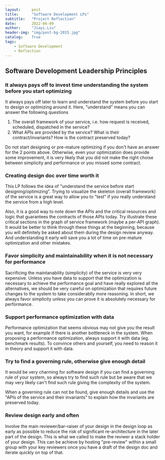 ```yaml
---
layout:     post
title:      "Software Development LPs"
subtitle:   "Project Reflection"
date:       2022-06-09
author:     "Jiayi.Liu"
header-img: "img/post-bg-2015.jpg"
catalog: 	True
tags:
    - Software Development
    - Reflection
---
```


## Software Development Leadership Principles

### It always pays off to invest time understanding the system before you start optimizing

It always pays off later to learn and understand the system before you start to design or optimizing around it. Here, "understand" means you can answer the following questions

1. The overall framework of your service, i.e. how request is received, scheduled, dispatched in the service?
2. What APIs are provided by the service? What is their contract/invariants? How is the contract preserved today?

Do not start designing or pre-mature optimizing if you don't have an answer for the 2 points above. Otherwise, even your optimization does provide some improvement,
it is very likely that you did not make the right choise between simplicity and performance or you missed some contract.

### Creating design doc over time worth it

This LP follows the idea of "understand the service before start designing/optimizing". Trying to visualize the skeleton (overall framework) of the service is a great way to
allow you to "test" if you really understand the service from a high level.

Also, it is a good way to note down the APIs and the critical resources and logic that guarantees the contracts of those APIs today. Try illustrate these critical sections
in the graph of service framework (maybe a per-API graph). It would be better to think through these things at the beginning, because you will definitely be asked about them
during the design review anyway. And understanding it early will save you a lot of time on pre-mature optimization and other mistakes.

### Favor simplicity and maintainability when it is not necessary for performance

Sacrificing the maintanability (simplicity) of the service is very very expensive. Unless you have data to support that the optimization is necessary to achieve the performance
goal and have really explored all the alternatives, we should be very careful on optimization that requires future changes to the system to take considerablly more reasoning. In
short, we always favor simplicity unless you can prove it is absolutely necessary for performance.

### Support performance optimization with data

Performance optimization that seems obvious may not give you the result you want, for example if there is another bottleneck in the system. When proposing a performance optimization,
always support it with data (eg. benchmark results). To convince others and yourself, you need to reason it in theory and support it with data.

### Try to find a governing rule, otherwise give enough detail

It would be very charming for software design if you can find a governing rule of your system, so always try to find such rule but be aware that we may very likely can't find such rule 
giving the complexity of the system.

When a governing rule can not be found, give enough details and use the "APIs of the service and their invariants" to explain how the invariants are preserved today.

### Review design early and often

Involve the main reviewer/bar-raiser of your design in the design loop as early as possible to reduce the risk of significant re-architecture in the later part of the design. This is
what we called to make the reviwer a stack holder of your design. This can be achieve by hosting "pre-review" within a small group with your key reviewers once you have a draft of
the design doc and iterate quickly on top of that.